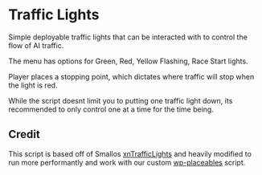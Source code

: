# Traffic Lights

Simple deployable traffic lights that can be interacted with to control the flow of AI traffic.

The menu has options for Green, Red, Yellow Flashing, Race Start lights.

Player places a stopping point, which dictates where traffic will stop when the light is red.

While the script doesnt limit you to putting one traffic light down, its recommended to only control one at a time for the time being.


## Credit
This script is based off of Smallos [xnTrafficLights](https://github.com/smallo92/xnTrafficLights) and heavily modified to run more performantly and work with our custom [wp-placeables](https://github.com/WaypointRP/wp-placeables) script.
